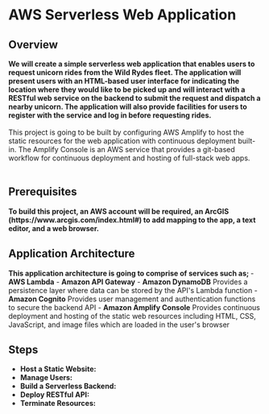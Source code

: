 <h1>AWS Serverless Web Application</h1>

<h2>Overview</h2>
<b>We will create a simple serverless web application that enables users to request unicorn rides from the Wild Rydes fleet. The application will present users with an HTML-based user interface for indicating the location where they would like to be picked up and will interact with a RESTful web service on the backend to submit the request and dispatch a nearby unicorn. The application will also provide facilities for users to register with the service and log in before requesting rides.
</b>
<br />
<br />
This project is going to be built by configuring AWS Amplify to host the static resources for the web application with continuous deployment built-in. The Amplify Console is an AWS service that provides a git-based workflow for continuous deployment and hosting of full-stack web apps.
<br />
<br />

<h2>Prerequisites</h2>
<b>To build this project, an AWS account will be required, an ArcGIS (<b>https://www.arcgis.com/index.html#</b>) to add mapping to the app, a text editor, and a web browser.
</b> 

<h2>Application Architecture</h2>
<b>This application architecture is going to comprise of services such as;
</b> 
- <b>AWS Lambda</b>
- <b>Amazon API Gateway</b> 
- <b>Amazon DynamoDB</b> Provides a persistence layer where data can be stored by the API's Lambda function
- <b>Amazon Cognito</b> Provides user management and authentication functions to secure the backend API
- <b>Amazon Amplify Console</b> Provides continuous deployment and hosting of the static web resources including HTML, CSS, JavaScript, and image files which are loaded in the user's browser


<h2>Steps</h2>

- <b>Host a Static Website:</b> 
- <b>Manage Users:</b>
- <b>Build a Serverless Backend:</b>
- <b>Deploy RESTful API:</b>
- <b>Terminate Resources:</b>


<!--
 ```diff
- text in red
+ text in green
! text in orange
# text in gray
@@ text in purple (and bold)@@
```
--!>
